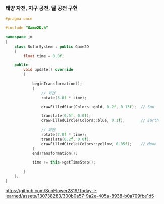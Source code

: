 ### 태양 자전, 지구 공전, 달 공전 구현

```cpp
#pragma once

#include "Game2D.h"

namespace jm
{
	class SolarSystem : public Game2D
	{
		float time = 0.0f;

	public:
		void update() override
		{

			beginTransformation();
			{
				// 회전
				rotate(3.0f * time);

				drawFilledStar(Colors::gold, 0.2f, 0.13f);	// Sun

				translate(0.5f, 0.0f);
				drawFilledCircle(Colors::blue, 0.1f);		// Earth

				// 회전
				rotate(7.0f * time);
				translate(0.2f, 0.0f);
				drawFilledCircle(Colors::yellow, 0.05f);	// Moon
			}
			endTransformation();

			time += this->getTimeStep();

		}
	};
}
```

https://github.com/SunFlower2819/Today-I-learned/assets/130738283/300b0a57-9a2e-405a-8938-b0a709fbe1d5


